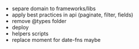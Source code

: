- separe domain to frameworks/libs
- apply best practices in api (paginate, filter, fields)
- remove @types folder
- deploy
- helpers scripts
- replace moment for date-fns maybe